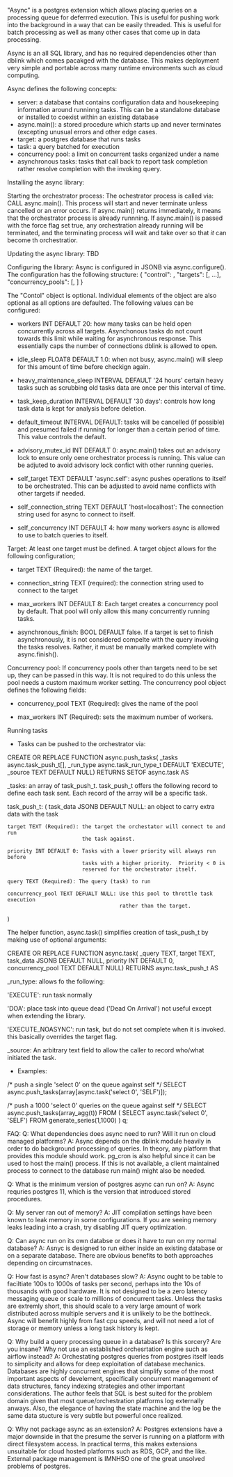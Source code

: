 "Async" is a postgres extension which allows placing queries on a processing 
queue for deferrred execution.  This is useful for pushing work into the 
background in a way that can be easily threaded.  This is useful for batch 
processing as well as many other cases that come up in data processing.

Async is an all SQL library, and has no required dependencies other than dblink 
which comes pacakged with the database.  This makes deployment very simple and 
portable across many runtime environments such as cloud computing.

Async defines the following concepts:
  * server: a database that contains configuration data and housekeeping 
    information around runninng tasks.  This can be a standalone database
    or installed to coexist within an existing database
  * async.main(): a stored procedure which starts up and never terminates
    (excepting unusual errors and other edge cases. 
  * target: a postgres database that runs tasks
  * task: a query batched for execution
  * concurrency pool: a limit on concurrent tasks organized under a name
  * asynchronous tasks:  tasks that call back to report task completion rather
    resolve completion with the invoking query.

Installing the async library:

Starting the orchestrator process:
  The ochestrator process is called via: CALL async.main(<force>).   This 
  process will start and never terminate unless cancelled or an error occurs.
  If async.main() returns immediately, it means that the orchestrator process
  is already runnning. 
  If async.main() is passed with the force flag set true, any orchestration
  already running will be terminated, and the terminating process will wait
  and take over so that *it* can become th orchestratior.


Updating the async library: TBD

Configuring the library:
  Async is configured in JSONB via async.configure().  The configuration 
  has the following structure:
  {
    "control": <control>,
    "targets": [<target>, ...],
    "concurrency_pools": [<pool>, ]
  }

The "Contol" object is optional.  Individual elements of the object are also 
optional as all options are defaulted.  The following values can be configured:

  * workers INT DEFAULT 20:  how many tasks can be held open concurrently 
    across all targets.  Asynchonous tasks do not count towards this limit while
    waiting for asynchronous response.  This essentially caps the number of 
    connections dblink is allowed to open.

  * idle_sleep FLOAT8 DEFAULT 1.0: when not busy, async.main() will sleep for 
    this amount of time before checkign again.

  * heavy_maintenance_sleep INTERVAL DEFAULT '24 hours'
    certain heavy tasks such as scrubbing old tasks data are once per this 
    interval of time.

  * task_keep_duration INTERVAL DEFAULT '30 days': controls how long task data
    is kept for analysis before deletion.

  * default_timeout INTERVAL DEFAULT: tasks will be cancelled (if possible) 
    and presumed failed if running for longer than a certain period of time. 
    This value controls the default.

  * advisory_mutex_id INT DEFAULT 0: async.main() takes out an advisory lock to 
    ensure only oene orchestrator process is running.  This value can be 
    adjuted to avoid advisory lock confict with other running queries.
    
  * self_target TEXT DEFAULT 'async.self': async pushes operations to itself 
    to be orchestrated.  This can be adjusted to avoid name conflicts with 
    other targets if needed.

  * self_connection_string TEXT DEFAULT 'host=localhost': The connection string
    used for async to connect to itself.  
  
  * self_concurrency INT DEFAULT 4: how many workers async is allowed to use
    to batch queries to itself.

Target: At least one target must be defined. A target object allows for the following 
configuration;
  * target TEXT (Required): the name of the target.

  * connection_string TEXT (required): the connection string used to connect to
    the target

  * max_workers INT DEFAULT 8: Each target creates a concurrency pool by
    default. That pool will only allow this many concurrently running tasks.

  * asynchronous_finish: BOOL DEFAULT false.   If a target is set to finish
    asynchronously, it is not considered compelte with the query invoking the 
    tasks resolves.  Rather, it must be manually marked complete with 
    async.finish().

Concurrency pool:
  If concurrency pools other than targets need to be set up, they can be passed
  in this way.  It is not required to do this unless the pool needs a custom
  maximum worker setting.  The concurrency pool object defines the following 
  fields:

  * concurrency_pool TEXT (Required): gives the name of the pool

  * max_workers INT (Required): sets the maximum number of workers.



Running tasks

* Tasks can be pushed to the orchestrator via:

CREATE OR REPLACE FUNCTION async.push_tasks(
  _tasks async.task_push_t[],
  _run_type async.task_run_type_t DEFAULT 'EXECUTE',
  _source TEXT DEFAULT NULL) RETURNS SETOF async.task AS

_tasks: an array of task_push_t. task_push_t offers the following record 
        to define each task sent.  Each record of the array will be a specific 
        task.

  task_push_t:
  (
    task_data JSONB DEFAULT NULL: an object to carry extra data with the task

    target TEXT (Required): the target the orchestator will connect to and run
                            the task against.

    priority INT DEFAULT 0: Tasks with a lower priority will always run before
                            tasks with a higher priority.  Priority < 0 is 
                            reserved for the orchestrator itself.

    query TEXT (Required): The query (task) to run

    concurrency_pool TEXT DEFUALT NULL: Use this pool to throttle task execution
                                        rather than the target.
  )

  The helper function, async.task() simplifies creation of task_push_t by
  making use of optional arguments:

CREATE OR REPLACE FUNCTION async.task(
  _query TEXT,
  target TEXT,
  task_data JSONB DEFAULT NULL,
  priority INT DEFAULT 0,
  concurrency_pool TEXT DEFAULT NULL) RETURNS async.task_push_t AS  



_run_type: allows fo the following:

  'EXECUTE':         run task normally

  'DOA':             place task into queue dead ('Dead On Arrival') not useful 
                     except when extending the library.  
         
  'EXECUTE_NOASYNC': run task, but do not set complete when it is invoked.
                     this basically overrides the target flag.

_source: An arbitrary text field to allow the caller to record who/what 
         initiated the task.

* Examples:

/* push a single 'select 0' on the queue against self */
SELECT async.push_tasks(array[async.task('select 0', 'SELF')]);

/* push a 1000 'select 0' queries on the queue against self */
SELECT async.push_tasks(array_agg(t))
FROM
( 
  SELECT async.task('select 0', 'SELF') 
  FROM generate_series(1,1000)
) q;




FAQ: 
  Q: What dependencies does async need to run?  Will it run on cloud managed
     platforms?
  A: Async depends on the dblink module heavily in order to do background 
     processing of queries. In theory, any platform that provides this module 
     should work.  pg_cron is also helpful since it can be used to host the 
     main() process. If this is not available, a client maintained process to
     connect to the database run main() might also be needed.

  Q: What is the minimum version of postgres async can run on?
  A: Async requries postgres 11, which is the version that introduced stored
     procedures.

  Q: My server ran out of memory? 
  A: JIT compilation settings have been known to leak memory in some 
     configurations.  If you are seeing memory leaks leading into a crash, try
     disabling JIT query optimization.

  Q: Can async run on its own databse or does it have to run on my normal 
     database?
  A: Asnyc is designed to run either inside an existing database or on 
     a separate database.  There are obvious benefits to both approaches 
     depending on circumstnaces.

  Q: How fast is async?  Aren't databases slow?
  A: Async ought to be table to faciltiate 100s to 1000s of tasks per second,
     perhaps into the 10s of thousands with good hardware.  It is not designed
     to be a zero latency messaging queue or scale to millions of concurrent 
     tasks.  Unless the tasks are extremly short, this should scale to a very
     large amount of work distributed across multiple servers and it is unlikely
     to be the bottlneck.  Async will benefit highly from fast cpu speeds, and
     will not need a lot of storage or memory unless a long task history is 
     kept.

  Q: Why build a query processing queue in a database? Is this sorcery? Are you 
     insane? Why not use an established orchesrtation engine such as airflow 
     instead?
  A: Orchestating postgres queries from postgres itself leads to simplicity and
     allows for deep exploitation of database mechanics.  Databases are highly
     concurrent engines that simplify some of the most important aspects of 
     develement, specifically concurrent management of data structures,
     fancy indexing strategies and other important considerations.  The author 
     feels that SQL is best suited for the problem domain given that most 
     queue/orchestration platforms log externally anways.  Also, the elegance
     of having the state machine and the log be the same data stucture is very 
     subtle but powerful once realized.

  Q: Why not package async as an extension?
  A: Postgres extensions have a major downside in that the presume the server
     is running on a platform with direct filesystem access.  In practical 
     terms, this makes extensions unsuitable for cloud hosted platforms such as
     RDS, GCP, and the like.  External package management is IMNHSO one of the 
     great unsolved problems of postgres.

  